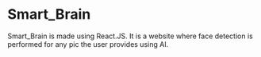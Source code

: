 # Smart_Brain
Smart_Brain is made using React.JS. It is a website where face detection is performed for any pic the user provides using AI.
